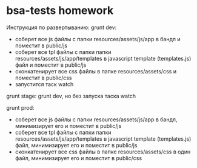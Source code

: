 # bsa-tests homework


Инструкция по развертыванию:
grunt dev:
 - соберет все js файлы с папки resources/assets/js/app в бандл и поместит в public/js
 - соберет все tpl файлы c папки папки resources/assets/js/app/templates в javascript template (templates.js) файл и поместит в public/js
 - сконкатенирует все css файлы в папке resources/assets/css и поместит в public/css
 - запустится таск watch


grunt stage: grunt dev, но без запуска таска watch

grunt prod:
 - соберет все js файлы с папки resources/assets/js/app в бандл, минимизирует его и поместит в public/js
 - соберет все tpl файлы c папки папки resources/assets/js/app/templates в javascript template (templates.js) файл, минимизирует его и поместит в public/js
 - сконкатенирует все css файлы в папке resources/assets/css в один файл, минимизирует его и поместит в public/css
